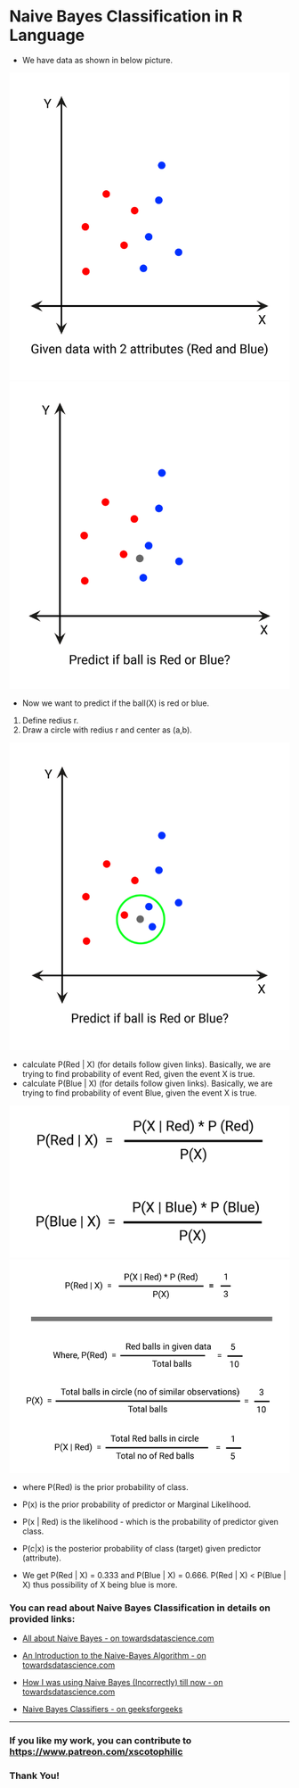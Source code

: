 # Naive Bayes Classification in R Language

* We have data as shown in below picture.

<img src="NB0.png" />
<img src="NB1.png" />

* Now we want to predict if the ball(X) is red or blue.
1) Define redius r. 
2) Draw a circle with redius r and center as (a,b).

<img src="NB2.png" />

* calculate P(Red | X) (for details follow given links). Basically, we are trying to find probability of event Red, given the event X is true.
* calculate P(Blue | X) (for details follow given links). Basically, we are trying to find probability of event Blue, given the event X is true.

<img src="NB3.png" />

<img src="NB4.png" />

* where P(Red) is the prior probability of class. 
* P(x) is the prior probability of predictor or Marginal Likelihood. 
* P(x | Red) is the likelihood - which is the probability of predictor given class.
* P(c|x) is the posterior probability of class (target) given predictor (attribute).

* We get P(Red | X) = 0.333 and P(Blue | X) = 0.666. P(Red | X) < P(Blue | X) thus possibility of X being blue is more.


### You can read about Naive Bayes Classification in details on provided links: 

* [All about Naive Bayes - on towardsdatascience.com](https://towardsdatascience.com/all-about-naive-bayes-8e13cef044cf)

* [An Introduction to the Naive-Bayes Algorithm - on towardsdatascience.com](https://towardsdatascience.com/an-introduction-to-the-naive-bayes-algorithm-be3bd692273e)

* [How I was using Naive Bayes (Incorrectly) till now - on towardsdatascience.com](https://towardsdatascience.com/how-i-was-using-naive-bayes-incorrectly-till-now-part-2-d31feff72483)

* [Naive Bayes Classifiers - on geeksforgeeks](https://www.geeksforgeeks.org/naive-bayes-classifiers/)

---

### If you like my work, you can contribute to https://www.patreon.com/xscotophilic

### Thank You!